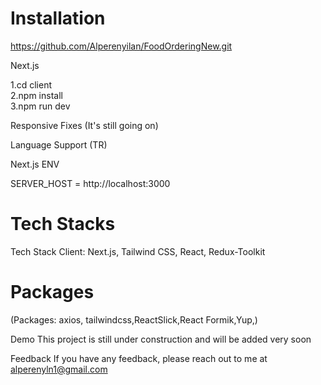 
# Installation 
https://github.com/Alperenyilan/FoodOrderingNew.git

Next.js

1.cd client </br>
2.npm install </br>
3.npm run dev </br>

Responsive Fixes (It's still going on)

Language Support (TR)

Next.js ENV

SERVER_HOST = http://localhost:3000

# Tech Stacks
Tech Stack Client: Next.js, Tailwind CSS, React, Redux-Toolkit

# Packages
(Packages: axios, tailwindcss,ReactSlick,React Formik,Yup,)


Demo This project is still under construction and will be added very soon

Feedback If you have any feedback, please reach out to me at alperenyln1@gmail.com
